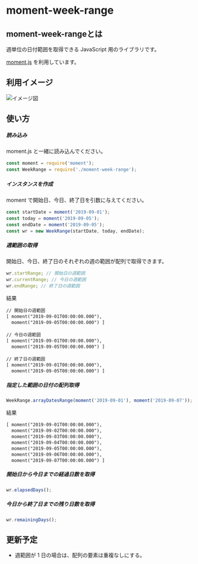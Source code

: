 # moment-week-range

## moment-week-rangeとは

週単位の日付範囲を取得できる JavaScript 用のライブラリです。

[moment.js](https://momentjs.com/)  を利用しています。

## 利用イメージ

![イメージ図](https://raw.githubusercontent.com/Murashu7/moment-week-range/media/moment-week-rangeのイメージ図.png)

## 使い方

##### 読み込み

moment.js と一緒に読み込んでください。

```js
const moment = require('moment');
const WeekRange = require('./moment-week-range');
```

##### インスタンスを作成

moment で開始日、今日、終了日を引数に与えてください。

```js
const startDate = moment('2019-09-01');
const today = moment('2019-09-05');
const endDate = moment('2019-09-05');
const wr = new WeekRange(startDate, today, endDate);
```

##### 週範囲の取得

開始日、今日、終了日のそれぞれの週の範囲が配列で取得できます。

```js
wr.startRange; // 開始日の週範囲
wr.currentRange; // 今日の週範囲
wr.endRange; // 終了日の週範囲
```

結果

```
// 開始日の週範囲
[ moment("2019-09-01T00:00:00.000"),
  moment("2019-09-05T00:00:00.000") ]
  
// 今日の週範囲
[ moment("2019-09-01T00:00:00.000"),
  moment("2019-09-05T00:00:00.000") ]

// 終了日の週範囲
[ moment("2019-09-01T00:00:00.000"),
  moment("2019-09-05T00:00:00.000") ]
```

##### 指定した範囲の日付の配列取得

```js
WeekRange.arrayDatesRange(moment('2019-09-01'), moment('2019-09-07'));
```

結果

```
[ moment("2019-09-01T00:00:00.000"),
  moment("2019-09-02T00:00:00.000"),
  moment("2019-09-03T00:00:00.000"),
  moment("2019-09-04T00:00:00.000"),
  moment("2019-09-05T00:00:00.000"),
  moment("2019-09-06T00:00:00.000"),
  moment("2019-09-07T00:00:00.000") ]
```

##### 開始日から今日までの経過日数を取得

```js
wr.elapsedDays();
```

##### 今日から終了日までの残り日数を取得

```js
wr.remainingDays();
```

## 更新予定

- 週範囲が 1 日の場合は、配列の要素は重複なしにする。

